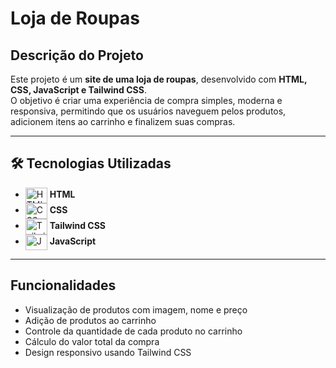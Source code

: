 # Loja de Roupas

## Descrição do Projeto
Este projeto é um **site de uma loja de roupas**, desenvolvido com **HTML, CSS, JavaScript e Tailwind CSS**.  
O objetivo é criar uma experiência de compra simples, moderna e responsiva, permitindo que os usuários naveguem pelos produtos, adicionem itens ao carrinho e finalizem suas compras.

---
## 🛠️ Tecnologias Utilizadas  

- <img align="center" alt="HTML" height="25" width="35" src="https://cdn.cdnlogo.com/logos/h/84/html.svg"> **HTML** 
- <img align="center" alt="CSS" height="25" width="35" src="https://cdn.cdnlogo.com/logos/c/18/css.svg"> **CSS**
- <img align="center" alt="TailwindCSS" height="25" width="35" src="https://static.cdnlogo.com/logos/t/34/tailwind-css.svg"> **Tailwind CSS** 
- <img align="center" alt="JavaScript" height="25" width="35" src="https://cdn.cdnlogo.com/logos/j/44/javascript.svg"> **JavaScript**  

 

---

## Funcionalidades
- Visualização de produtos com imagem, nome e preço  
- Adição de produtos ao carrinho  
- Controle da quantidade de cada produto no carrinho  
- Cálculo do valor total da compra  
- Design responsivo usando Tailwind CSS  


